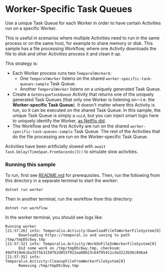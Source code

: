 # Worker-Specific Task Queues

Use a unique Task Queue for each Worker in order to have certain Activities run on a specific Worker.

This is useful in scenarios where multiple Activities need to run in the same process or on the same host, for example to share memory or disk. This sample has a file processing Workflow, where one Activity downloads the file to disk and other Activities process it and clean it up.

This strategy is:

- Each Worker process runs two `TemporalWorker`s:
  - One `TemporalWorker` listens on the shared `worker-specific-task-queues-sample` Task Queue.
  - Another `TemporalWorker` listens on a uniquely generated Task Queue.
- Create a `GetUniqueTaskQueue` Activity that returns one of the uniquely generated Task Queues (that only one Worker is listening on—i.e. the **Worker-specific Task Queue**). It doesn't matter where this Activity is run, so it can be executed on the shared Task Queue. In this sample, the unique Task Queue is simply a `uuid`, but you can inject smart logic here to uniquely identify the Worker, [as Netflix did](https://community.temporal.io/t/using-dynamic-task-queues-for-traffic-routing/3045).
- The Workflow and the first Activity are run on the shared `worker-specific-task-queues-sample` Task Queue. The rest of the Activities that do the file processing are run on the Worker-specific Task Queue.

Activities have been artificially slowed with `await Task.Delay(TimeSpan.FromSeconds(3))` to simulate slow activities.

### Running this sample

To run, first see [README.md](../../README.md) for prerequisites. Then, run the following from this directory
in a separate terminal to start the worker:

    dotnet run worker

Then in another terminal, run the workflow from this directory:

    dotnet run workflow

In the worker terminal, you should see logs like:

```
Running worker
[21:57:26] info: Temporalio.Activity:DownloadFileToWorkerFileSystem[0]
      Downloading https://temporal.io and saving to path /tmp/tmpD5c6wy.tmp
[21:57:32] info: Temporalio.Activity:WorkOnFileInWorkerFileSystem[0]
      Did some work on /tmp/tmpD5c6wy.tmp, checksum: 49d7419e6cba3575b3158f62d053f922aa08b23c64f05411cda3213b56c84ba4
[21:57:35] info: Temporalio.Activity:CleanupFileFromWorkerFileSystem[0]
      Removing /tmp/tmpD5c6wy.tmp
```